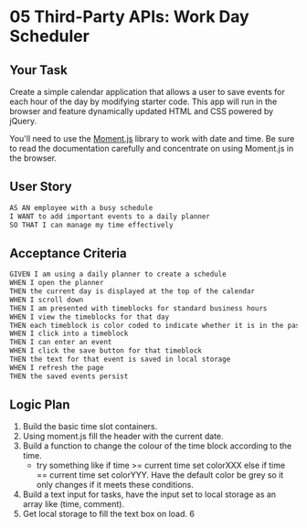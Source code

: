 # 05 Third-Party APIs: Work Day Scheduler

## Your Task

Create a simple calendar application that allows a user to save events for each hour of the day by modifying starter code. This app will run in the browser and feature dynamically updated HTML and CSS powered by jQuery.

You'll need to use the [Moment.js](https://momentjs.com/) library to work with date and time. Be sure to read the documentation carefully and concentrate on using Moment.js in the browser.

## User Story

```md
AS AN employee with a busy schedule
I WANT to add important events to a daily planner
SO THAT I can manage my time effectively
```

## Acceptance Criteria

```md
GIVEN I am using a daily planner to create a schedule
WHEN I open the planner
THEN the current day is displayed at the top of the calendar
WHEN I scroll down
THEN I am presented with timeblocks for standard business hours
WHEN I view the timeblocks for that day
THEN each timeblock is color coded to indicate whether it is in the past, present, or future
WHEN I click into a timeblock
THEN I can enter an event
WHEN I click the save button for that timeblock
THEN the text for that event is saved in local storage
WHEN I refresh the page
THEN the saved events persist
```

## Logic Plan

1. Build the basic time slot containers.
2. Using moment.js fill the header with the current date.
3. Build a function to change the colour of the time block according to the time.
      - try something like if time >= current time set colorXXX else if time == current time set colorYYY. Have the default color be grey so it only changes if it meets these conditions.
4. Build a text input for tasks, have the input set to local storage as an array like (time, comment).
5. Get local storage to fill the text box on load.
6